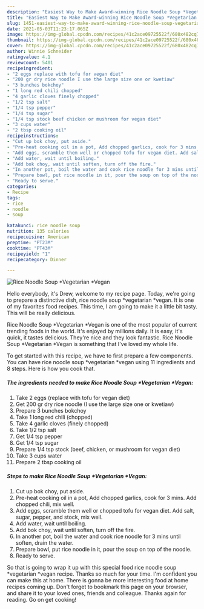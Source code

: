 ```yaml
---
description: "Easiest Way to Make Award-winning Rice Noodle Soup *Vegetarian *Vegan"
title: "Easiest Way to Make Award-winning Rice Noodle Soup *Vegetarian *Vegan"
slug: 1451-easiest-way-to-make-award-winning-rice-noodle-soup-vegetarian-vegan
date: 2021-05-03T11:23:17.065Z
image: https://img-global.cpcdn.com/recipes/41c2ace09725522f/680x482cq70/rice-noodle-soup-vegetarian-vegan-recipe-main-photo.jpg
thumbnail: https://img-global.cpcdn.com/recipes/41c2ace09725522f/680x482cq70/rice-noodle-soup-vegetarian-vegan-recipe-main-photo.jpg
cover: https://img-global.cpcdn.com/recipes/41c2ace09725522f/680x482cq70/rice-noodle-soup-vegetarian-vegan-recipe-main-photo.jpg
author: Winnie Schneider
ratingvalue: 4.1
reviewcount: 5401
recipeingredient:
- "2 eggs replace with tofu for vegan diet"
- "200 gr dry rice noodle I use the large size one or kwetiaw"
- "3 bunches bokchoy"
- "1 long red chili chopped"
- "4 garlic cloves finely chopped"
- "1/2 tsp salt"
- "1/4 tsp pepper"
- "1/4 tsp sugar"
- "1/4 tsp stock beef chicken or mushroom for vegan diet"
- "3 cups water"
- "2 tbsp cooking oil"
recipeinstructions:
- "Cut up bok choy, put aside."
- "Pre-heat cooking oil in a pot, Add chopped garlics, cook for 3 mins. Add chopped chili, mix well."
- "Add eggs, scramble them well or chopped tofu for vegan diet. Add salt, sugar, pepper, and stock, mix well."
- "Add water, wait until boiling."
- "Add bok choy, wait until soften, turn off the fire."
- "In another pot, boil the water and cook rice noodle for 3 mins until soften, drain the water."
- "Prepare bowl, put rice noodle in it, pour the soup on top of the noodle."
- "Ready to serve."
categories:
- Recipe
tags:
- rice
- noodle
- soup

katakunci: rice noodle soup 
nutrition: 135 calories
recipecuisine: American
preptime: "PT23M"
cooktime: "PT43M"
recipeyield: "1"
recipecategory: Dinner

---
```



![Rice Noodle Soup *Vegetarian *Vegan](https://img-global.cpcdn.com/recipes/41c2ace09725522f/680x482cq70/rice-noodle-soup-vegetarian-vegan-recipe-main-photo.jpg)

Hello everybody, it's Drew, welcome to my recipe page. Today, we're going to prepare a distinctive dish, rice noodle soup *vegetarian *vegan. It is one of my favorites food recipes. This time, I am going to make it a little bit tasty. This will be really delicious.

Rice Noodle Soup *Vegetarian *Vegan is one of the most popular of current trending foods in the world. It's enjoyed by millions daily. It is easy, it's quick, it tastes delicious. They're nice and they look fantastic. Rice Noodle Soup *Vegetarian *Vegan is something that I've loved my whole life.




To get started with this recipe, we have to first prepare a few components. You can have rice noodle soup *vegetarian *vegan using 11 ingredients and 8 steps. Here is how you cook that.

<!--inarticleads1-->

##### The ingredients needed to make Rice Noodle Soup *Vegetarian *Vegan:

1. Take 2 eggs (replace with tofu for vegan diet)
1. Get 200 gr dry rice noodle (I use the large size one or kwetiaw)
1. Prepare 3 bunches bokchoy
1. Take 1 long red chili (chopped)
1. Take 4 garlic cloves (finely chopped)
1. Take 1/2 tsp salt
1. Get 1/4 tsp pepper
1. Get 1/4 tsp sugar
1. Prepare 1/4 tsp stock (beef, chicken, or mushroom for vegan diet)
1. Take 3 cups water
1. Prepare 2 tbsp cooking oil




<!--inarticleads2-->

##### Steps to make Rice Noodle Soup *Vegetarian *Vegan:

1. Cut up bok choy, put aside.
1. Pre-heat cooking oil in a pot, Add chopped garlics, cook for 3 mins. Add chopped chili, mix well.
1. Add eggs, scramble them well or chopped tofu for vegan diet. Add salt, sugar, pepper, and stock, mix well.
1. Add water, wait until boiling.
1. Add bok choy, wait until soften, turn off the fire.
1. In another pot, boil the water and cook rice noodle for 3 mins until soften, drain the water.
1. Prepare bowl, put rice noodle in it, pour the soup on top of the noodle.
1. Ready to serve.




So that is going to wrap it up with this special food rice noodle soup *vegetarian *vegan recipe. Thanks so much for your time. I'm confident you can make this at home. There is gonna be more interesting food at home recipes coming up. Don't forget to bookmark this page on your browser, and share it to your loved ones, friends and colleague. Thanks again for reading. Go on get cooking!
